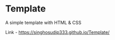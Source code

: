 # Template
A simple template with HTML &amp; CSS

Link - https://singhosudip333.github.io/Template/

